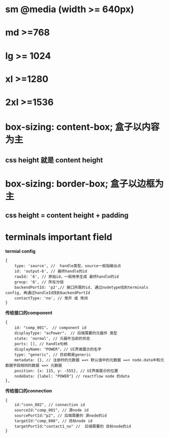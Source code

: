 # sm @media (width >= 640px)

# md >=768

# lg >= 1024

# xl >=1280

# 2xl >=1536

# box-sizing: content-box; 盒子以内容为主

## css height 就是 content height

# box-sizing: border-box; 盒子以边框为主

## css height = content height + padding

# terminals important field

**termial config**

```
{
    type: 'source', //  handle类型，source一般指输出点
    id: 'output-6', // 最终handle的id
    rawId: '6', // 原始id，一般用来生成 最终handle的id
    group: '6', // 所在分组
    backendPortId: 'p2',// 接口所需的id, 通过nodetype找到terminals config, 再通过handleId找到backendPortId
    contactType: 'no', // 常开 或 常闭
}
```

**传给接口的component**

```
{
    id: "comp_001"， // component id
    displayType: "acPower"， // 后端需要的元器件 类型
    state: 'normal', // 元器件当前的状态
    ports: [], // handle句柄
    displayName: "POWER"，// UI界面展示的名字
    type: "generic", // 目前都是generic
    metadata: {}, // 注册时的元数据 ==> 默认值中的元数据 ==> node.data中和元数据字段相同的数据 ==> 元数据
    position: {x: 115, y: -555}, // UI界面展示的位置
    nodeData: {label: "POWER"} // reactflow node 的data
},
```

**传给接口的connection**

```
{
    id:"conn_002", // connection id
    sourceId:"comp_001", // 源node id
    sourcePortId:"p2", // 后端需要的 源node的id
    targetId:"comp_008", // 目标node id
    targetPortId:"contact1_no" //  后端需要的 目标node的id
}
```
